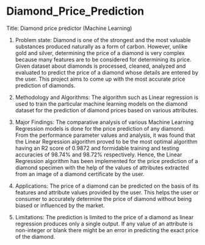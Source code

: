# Diamond_Price_Prediction
Title: Diamond price predictor (Machine Learning)
1.	Problem state: Diamond is one of the strongest and the most valuable substances produced naturally as a form of carbon. However, unlike gold and silver, determining the price of a diamond is very complex because many features are to be considered for determining its price. Given dataset about diamonds is processed, cleaned, analyzed and evaluated to predict the price of a diamond whose details are entered by the user. This project aims to come up with the most accurate price prediction of diamonds.

2.	Methodology and Algorithms:	The algorithm such as Linear regression is used to train the particular machine learning models on the diamond dataset for the prediction of diamond prices based on various attributes.

3.	Major Findings: The comparative analysis of various Machine Learning Regression models is done for the price prediction of any diamond. From the performance parameter values and analysis, it was found that the Linear Regression algorithm proved to be the most optimal algorithm having an R2 score of 0.9872 and formidable training and testing accuracies of 98.74% and 98.72% respectively. Hence, the Linear Regression algorithm has been implemented for the price prediction of a diamond specimen with the help of the values of attributes extracted from an image of a diamond certificate by the user.

4.	Applications: The price of a diamond can be predicted on the basis of its features and attribute values provided by the user. This helps the user or consumer to accurately determine the price of diamond without being biased or influenced by the market.

5.	Limitations: The prediction is limited to the price of a diamond as linear regression produces only a single output. If any value of an attribute is non-integer or blank there might be an error in predicting the exact price of the diamond.
